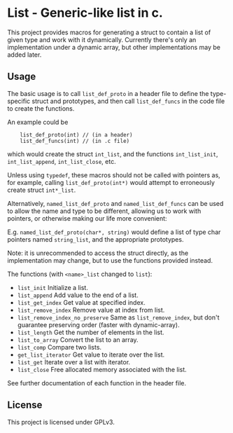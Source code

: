 # List - Generic-like list in c.

This project provides macros for generating a struct to contain a list of given type and work with it dynamically. Currently there's only an implementation under a dynamic array, but other implementations may be added later.

## Usage
                                           
The basic usage is to call `list_def_proto` in a header file to define the type-specific struct
and prototypes, and then call `list_def_funcs` in the code file to create the functions.

An example could be

```
	list_def_proto(int)	// (in a header)
	list_def_funcs(int)	// (in .c file)
```

which would create the struct `int_list`, and the functions `int_list_init`, `int_list_append`,
`int_list_close`, etc.
                                                                                                              
Unless using `typedef`, these macros should not be called with pointers as, for example,
calling `list_def_proto(int*)` would attempt to erroneously create struct `int*_list`.
                                                                                                              
Alternatively, `named_list_def_proto` and `named_list_def_funcs` can be used to allow the name and
type to be different, allowing us to work with pointers, or otherwise making our life more
convenient:

E.g. `named_list_def_proto(char*, string)` would define a list of type char pointers named
`string_list`, and the appropriate prototypes.
                                                                                                              
Note: it is unrecommended to access the struct directly, as the implementation may change, but to
use the functions provided instead.
                                                                                                              
The functions (with `<name>_list` changed to `list`):
                                                                                                              
- `list_init`				        Initialize a list.
- `list_append`				        Add value to the end of a list.
- `list_get_index`                  Get value at specified index.
- `list_remove_index`				Remove value at index from list.
- `list_remove_index_no_preserve`	Same as `list_remove_index`, but don't guarantee preserving order (faster with dynamic-array).
- `list_length`				        Get the number of elements in the list.
- `list_to_array`			        Convert the list to an array.
- `list_comp`				        Compare two lists.
- `get_list_iterator`		        Get value to iterate over the list.
- `list_get`                        Iterate over a list with iterator.
- `list_close`                      Free allocated memory associated with the list.
                                                                                                               
See further documentation of each function in the header file.

## License

This project is licensed under GPLv3.
